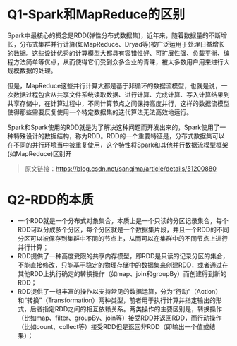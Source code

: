 # Q1-Spark和MapReduce的区别

Spark中最核心的概念是RDD(弹性分布式数据集)，近年来，随着数据量的不断增长，分布式集群并行计算(如MapReduce、Dryad等)被广泛运用于处理日益增长的数据。这些设计优秀的计算模型大都具有容错性好、可扩展性强、负载平衡、编程方法简单等优点，从而使得它们受到众多企业的青睐，被大多数用户用来进行大规模数据的处理。 

但是，MapReduce这些并行计算大都是基于非循环的数据流模型，也就是说，一次数据过程包含从共享文件系统读取数据、进行计算、完成计算、写入计算结果到共享存储中，在计算过程中，不同计算节点之间保持高度并行，这样的数据流模型使得那些需要反复使用一个特定数据集的迭代算法无法高效地运行。 

Spark和Spark使用的RDD就是为了解决这种问题而开发出来的，Spark使用了一种特殊设计的数据结构，称为RDD。RDD的一个重要特征是，分布式数据集可以在不同的并行环境当中被重复使用，这个特性将Spark和其他并行数据流模型框架(如MapReduce)区别开

> 原文链接：https://blog.csdn.net/sanqima/article/details/51200880



# Q2-RDD的本质

- 一个RDD就是一个分布式对象集合，本质上是一个只读的分区记录集合，每个RDD可以分成多个分区，每个分区就是一个数据集片段，并且一个RDD的不同分区可以被保存到集群中不同的节点上，从而可以在集群中的不同节点上进行并行计算；
- RDD提供了一种高度受限的共享内存模型，即RDD是只读的记录分区的集合，不能直接修改，只能基于稳定的物理存储中的数据集来创建RDD，或者通过在其他RDD上执行确定的转换操作（如map、join和groupBy）而创建得到新的RDD；
- RDD提供了一组丰富的操作以支持常见的数据运算，分为“行动”（Action）和“转换”（Transformation）两种类型，前者用于执行计算并指定输出的形式，后者指定RDD之间的相互依赖关系。两类操作的主要区别是，转换操作（比如map、filter、groupBy、join等）接受RDD并返回RDD，而行动操作（比如count、collect等）接受RDD但是返回非RDD（即输出一个值或结果）；